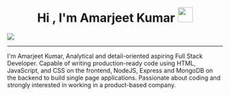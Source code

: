 
<h1 align="center">Hi , I'm Amarjeet Kumar <img src="https://media.giphy.com/media/hvRJCLFzcasrR4ia7z/giphy.gif" width="35"></h1>
<!--<div align="center">
<img src="https://user-images.githubusercontent.com/5713670/87202985-820dcb80-c2b6-11ea-9f56-7ec461c497c3.gif"/>
</div>-->
     <a href="#" align="center"><img src="https://readme-typing-svg.herokuapp.com?color=FFF&center=true&lines=1200%2B+Hours+of+Coding+Experience;Data+Structure;Algorithm;Full+Stack+Web+Developer"></img></a>
     <hr/> 
     <div style="display:flex;>
    <p align="center" style="max-width:40%; line-height:30px; color:blue">
I'm Amarjeet Kumar, Analytical and detail-oriented aspiring Full Stack Developer. Capable of writing production-ready code using HTML, JavaScript, and CSS on the frontend, NodeJS, Express and MongoDB on the backend to build single page applications. Passionate about coding and strongly interested in working in a product-based company.

</p>
     




</div>

<!--
**amar0705/amar0705** is a ✨ _special_ ✨ repository because its `README.md` (this file) appears on your GitHub profile.

Here are some ideas to get you started:

- 🔭 I’m currently working on ...
- 🌱 I’m currently learning ...
- 👯 I’m looking to collaborate on ...
- 🤔 I’m looking for help with ...
- 💬 Ask me about ...
- 📫 How to reach me: ...
- 😄 Pronouns: ...
- ⚡ Fun fact: ...
-->
